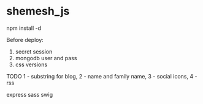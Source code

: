 shemesh_js
=======
npm install -d


Before deploy:
1. secret session
2. mongodb user and pass
3. css versions


TODO 1 - substring for blog, 2 - name and family name, 3 - social icons, 4 - rss

express
sass
swig



